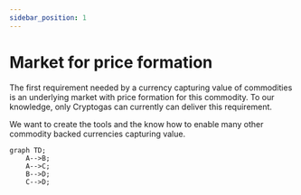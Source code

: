 ```yaml
---
sidebar_position: 1
---
```


# Market for price formation

The first requirement needed by a currency capturing value of commodities is an underlying market with price formation for this commodity. To our knowledge, only Cryptogas can currently can deliver this requirement. 

We want to create the tools and the know how to enable many other commodity backed currencies capturing value.

```mermaid
graph TD;
    A-->B;
    A-->C;
    B-->D;
    C-->D;
```

